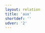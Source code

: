 ```yaml
---
layout: relation
title: 'aux'
shortdef: ''
udver: '2'
---
```

<!-- Interlanguage links updated Út zář 29 20:23:19 CEST 2020 -->
